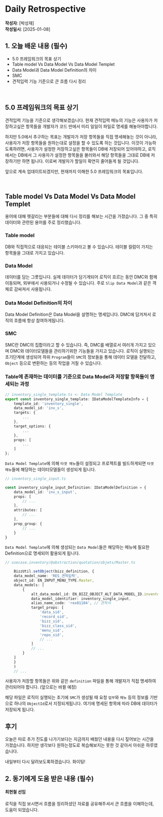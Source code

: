 # Daily Retrospective  
**작성자**: [박성재]  
**작성일시**: [2025-01-08]

## 1. 오늘 배운 내용 (필수)  
- 5.0 프레임워크의 목표 상기
- Table model Vs Data Model Vs Data Model Templet
- Data Model과 Data Model Definition의 차이
- SMC
- 견적입력 기능 기준으로 큰 흐름 다시 정리

</br>

## 5.0 프레임워크의 목표 상기
견적입력 기능을 기준으로 생각해보겠습니다. 현재 견적입력 메뉴의 기능은 사용자가 저장하고싶은 항목들을 개발자가 코드 딴에서 미리 일일이 파일로 명세를 해놓아야합니다.

하지만 5.0에서 추구하는 목표는 개발자가 저장 항목들을 직접 명세해놓는 것이 아니라, 사용자가 저장 항목들을 원하는대로 설정을 할 수 있도록 하는 것입니다. 이것이 가능하도록하려면, 사용자가 설정한 저장하고싶은 항목들이 DB에 저장되어 있어야하고, 로직에서는 DB에서 그 사용자가 설정한 항목들을 불러와서 해당 항목들을 그대로 DB에 저장하기만 하면 됩니다. 이로써 개발자가 할일이 확연히 줄어들게 될 것입니다.

앞으로 계속 업데이트되겠지만, 현재까지 이해한 5.0 프레임워크의 목표입니다. 

</br>

## Table model Vs Data Model Vs Data Model Templet
용어에 대해 헷갈리는 부분들에 대해 다시 정리를 해보는 시간을 가졌습니다. 그 중 특히 데이터와 관련된 용어를 주로 정리했습니다.

### Table model
DB와 직접적으로 대응되는 테이블 스키마라고 볼 수 있습니다. 테이블 컬럼이 가지는 항목들을 그대로 가지고 있습니다.

### Data Model
데이터를 담는 그릇입니다. 실제 데이터가 담기게되어 로직이 흐르는 동안 DMC와 함께 이동되며, 외부에서 사용되거나 수정될 수 있습니다. 주로 `Slip Data Model`과 같은 객체로 감싸져서 사용됩니다.

### Data Model Definition의 차이
Data Model Definition은 Data Model을 설명하는 명세입니다. DMC에 담겨져서 로직의 흐름에 항상 참여하게됩니다.

### SMC
SMC란 DMC의 집합이라고 할 수 있습니다. 즉, DMC를 배열로서 여러개 가지고 있으며 DMC와 데이터모델들을 관리하기위한 기능들을 가지고 있습니다. 로직이 실행되는 초기단계에 생성되어 하위 `Program`들이 `SMC`의 정보들을 통해 데이터 모델을 전달하고, `Object` 등으로 변환하는 등의 작업을 거칠 수 있습니다.

### Table에 존재하는 데이터를 기준으로 Data Model과 저장할 항목들이 명세되는 과정
```typescript
// inventory_single_template.ts <- Data Model Template
export const inventory_single_template: IDataModelTemplateInfo = {
    template_id: 'inventory_single',
	data_model_id: 'inv_s',
    targets: {
        ...
    },
    target_options: {
        ...
    },
    props: [
        ...
    ]
};
```
`Data Model Template`에 의해 `타겟 메뉴`들이 설정되고 프로젝트를 빌드하게되면 `타겟 메뉴`들에 해당하는 데이터모델들이 생성되게 됩니다.

```typescript
// inventory_single_input.ts

const inventory_single_input_Definition: IDataModelDefinition = {
	data_model_id: 'inv_s_input',
    props: [
        // ...
    ],
    attributes: [
        // ...
    ],
    prop_group: {
        // ...
    }
}
```
`Data Model Template`에 의해 생성되는 `Data Model`들은 해당하는 메뉴에 필요한 Definition으로 명세되어 활용되게 됩니다.

```typescript
// usecase.inventory/@abstraction/quotation/objets/Master.ts

    BizzUtil.setObject(bizz_definition, {
	data_model_name: 'RES_견적입력',
	object_id: EN_INPUT_MENU_TYPE.Master,
	data_models: [
		{
			alt_data_model_id: EN_BIZZ_OBJECT_ALT_DATA_MODEL_ID.inventory_single,
			data_model_identifier: inventory_single_input,
			alias_name_code: 'rex01104', // 견적서
			target_props: [
				'data_sid',
				'record_sid',
				'bizz_sid',
				'bizz_class_sid',
				'menu_sid',
				'repo_sid',
                // ...
            ]
            // ...
        }
    ]
    }
    )
    // ...
```
사용자가 저장할 항목들은 위와 같은 `definition` 파일을 통해 개발자가 직접 명세하여 관리되어야 합니다. (앞으로는 바뀔 예정)

해당 파일은 로직이 실행되는 초기에 `SMC`가 생성될 때 요청 `업무`와 `메뉴` 등의 정보를 기반으로 하나의 `ObjectId`로서 지정되게됩니다. 여기에 명세된 항목에 따라 DB에 데이터가 저장되게 됩니다.

## 후기
오늘은 따로 추가 진도를 나가기보다는 지금까지 배웠던 내용을 다시 짚어보는 시간을 가졌습니다.
하지만 생각보다 원하는정도로 복습해보지는 못한 것 같아서 아쉬운 하루였습니다.

내일부터 다시 달려보도록하겠습니다. 화이팅!


## 2. 동기에게 도움 받은 내용 (필수)

#### 최현철 선임
로직을 직접 보시면서 흐름을 정리하셨던 자료를 공유해주셔서 큰 흐름을 이해하는데, 도움이 되었습니다.
